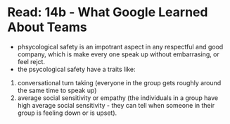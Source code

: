 # Read: 14b - What Google Learned About Teams
- phsycological safety is an impotrant aspect in any respectful and good company, which is make every one speak up without embarrasing, or feel rejct.
- the psycological safety have a traits like:
1. conversational turn taking (everyone in the group gets roughly around the same time to speak up)
2. average social sensitivity or empathy (the individuals in a group have high average social sensitivity - they can tell when someone in their group is feeling down or is upset).
